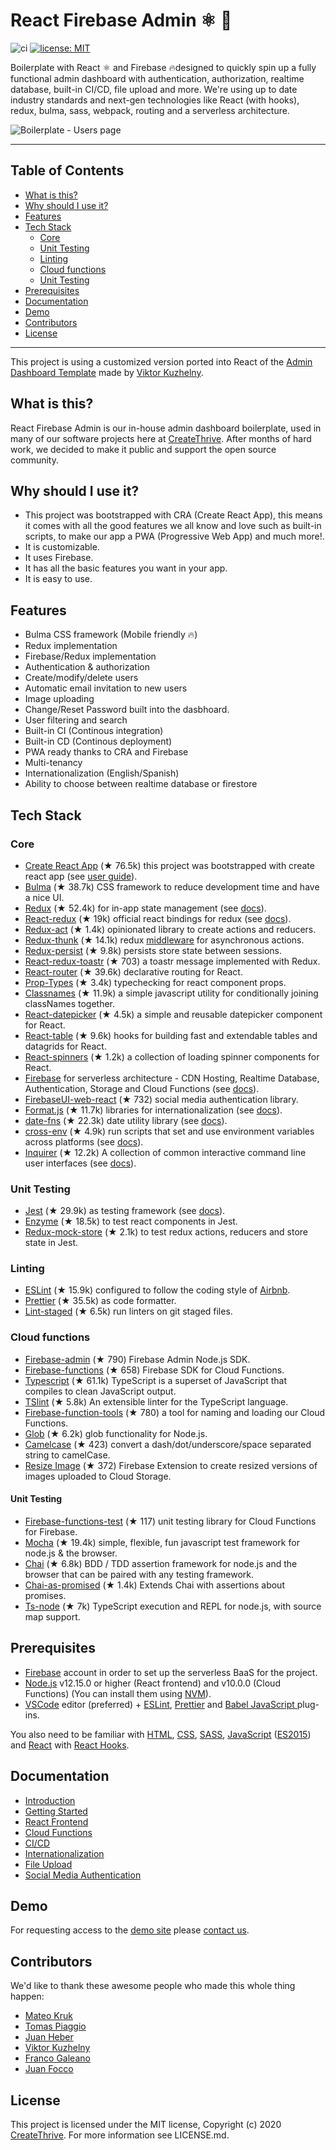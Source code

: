# React Firebase Admin ⚛️ 🚀

![ci](https://github.com/CreateThrive/react-firebase-admin/workflows/ci/badge.svg?branch=master)
[![license: MIT](https://badgen.net/github/license/micromatch/micromatch)](https://github.com/CreateThrive/react-firebase-admin/blob/feature/badges-rename-workflows/LICENSE.md)

Boilerplate with React ⚛️ and Firebase 🔥designed to quickly spin up a fully functional admin dashboard with authentication, authorization, realtime database, built-in CI/CD, file upload and more. We're using up to date industry standards and next-gen technologies like React (with hooks), redux, bulma, sass, webpack, routing and a serverless architecture.

![Boilerplate - Users page](https://imgur.com/7jIt6jh.png)

---

## Table of Contents

<!-- To update this table of contents, ensure you have run `npm install` then `npm run doctoc` -->
<!-- START doctoc generated TOC please keep comment here to allow auto update -->
<!-- DON'T EDIT THIS SECTION, INSTEAD RE-RUN doctoc TO UPDATE -->

- [What is this?](#what-is-this)
- [Why should I use it?](#why-should-i-use-it)
- [Features](#features)
- [Tech Stack](#tech-stack)
  - [Core](#core)
  - [Unit Testing](#unit-testing)
  - [Linting](#linting)
  - [Cloud functions](#cloud-functions)
  - [Unit Testing](#unit-testing-1)
- [Prerequisites](#prerequisites)
- [Documentation](#documentation)
- [Demo](#demo)
- [Contributors](#contributors)
- [License](#license)

<!-- END doctoc generated TOC please keep comment here to allow auto update -->

---

This project is using a customized version ported into React of the [Admin Dashboard Template](https://github.com/vikdiesel/admin-one-bulma-dashboard) made by [Viktor Kuzhelny](https://github.com/vikdiesel).

## What is this?

React Firebase Admin is our in-house admin dashboard boilerplate, used in many of our software projects here at [CreateThrive](https://createthrive.com/). After months of hard work, we decided to make it public and support the open source community.

## Why should I use it?

- This project was bootstrapped with CRA (Create React App), this means it comes with all the good features we all know and love such as built-in scripts, to make our app a PWA (Progressive Web App) and much more!.
- It is customizable.
- It uses Firebase.
- It has all the basic features you want in your app.
- It is easy to use.

## Features

- Bulma CSS framework (Mobile friendly 🔥)
- Redux implementation
- Firebase/Redux implementation
- Authentication & authorization
- Create/modify/delete users
- Automatic email invitation to new users
- Image uploading
- Change/Reset Password built into the dasbhoard.
- User filtering and search
- Built-in CI (Continous integration)
- Built-in CD (Continous deployment)
- PWA ready thanks to CRA and Firebase
- Multi-tenancy
- Internationalization (English/Spanish)
- Ability to choose between realtime database or firestore

## Tech Stack

### Core

- [Create React App](https://github.com/facebook/create-react-app) (★ 76.5k) this project was bootstrapped with create react app (see [user guide](https://create-react-app.dev/docs/getting-started)).
- [Bulma](https://bulma.io/) (★ 38.7k) CSS framework to reduce development time and have a nice UI.
- [Redux](https://redux.js.org/) (★ 52.4k) for in-app state management (see [docs](https://redux.js.org/introduction/getting-started)).
- [React-redux](https://react-redux.js.org/) (★ 19k) official react bindings for redux (see [docs](https://react-redux.js.org/introduction/quick-start)).
- [Redux-act](https://github.com/pauldijou/redux-act) (★ 1.4k) opinionated library to create actions and reducers.
- [Redux-thunk](https://github.com/reduxjs/redux-thunk) (★ 14.1k) redux [middleware](https://redux.js.org/advanced/middleware) for asynchronous actions.
- [Redux-persist](https://github.com/rt2zz/redux-persist) (★ 9.8k) persists store state between sessions.
- [React-redux-toastr](https://github.com/diegoddox/react-redux-toastr) (★ 703) a toastr message implemented with Redux.
- [React-router](https://github.com/ReactTraining/react-router) (★ 39.6k) declarative routing for React.
- [Prop-Types](https://reactjs.org/docs/typechecking-with-proptypes.html) (★ 3.4k) typechecking for react component props.
- [Classnames](https://github.com/JedWatson/classnames) (★ 11.9k) a simple javascript utility for conditionally joining classNames together.
- [React-datepicker](https://github.com/Hacker0x01/react-datepicker) (★ 4.5k) a simple and reusable datepicker component for React.
- [React-table](https://github.com/tannerlinsley/react-table) (★ 9.6k) hooks for building fast and extendable tables and datagrids for React.
- [React-spinners](https://github.com/davidhu2000/react-spinners) (★ 1.2k) a collection of loading spinner components for React.
- [Firebase](https://firebase.google.com/) for serverless architecture - CDN Hosting, Realtime Database, Authentication, Storage and Cloud Functions (see [docs](https://firebase.google.com/docs/web)).
- [FirebaseUI-web-react](https://github.com/firebase/firebaseui-web-react) (★ 732) social media authentication library.
- [Format.js](https://formatjs.io/) (★ 11.7k) libraries for internationalization (see [docs](https://formatjs.io/docs/basic-internationalization-principles)).
- [date-fns](https://date-fns.org/) (★ 22.3k) date utility library (see [docs](https://date-fns.org/docs/Getting-Started)).
- [cross-env](https://github.com/kentcdodds/cross-env) (★ 4.9k) run scripts that set and use environment variables across platforms (see [docs](https://www.npmjs.com/package/cross-env)).
- [Inquirer](https://github.com/SBoudrias/Inquirer.js/) (★ 12.2k) A collection of common interactive command line user interfaces (see [docs](https://github.com/SBoudrias/Inquirer.js/#documentation)).

### Unit Testing

- [Jest](https://jestjs.io/) (★ 29.9k) as testing framework (see [docs](https://jestjs.io/docs/en/getting-started)).
- [Enzyme](https://airbnb.io/enzyme/) (★ 18.5k) to test react components in Jest.
- [Redux-mock-store](https://github.com/dmitry-zaets/redux-mock-store) (★ 2.1k) to test redux actions, reducers and store state in Jest.

### Linting

- [ESLint](https://eslint.org/) (★ 15.9k) configured to follow the coding style of [Airbnb](https://github.com/airbnb/javascript).
- [Prettier](https://prettier.io/) (★ 35.5k) as code formatter.
- [Lint-staged](https://github.com/okonet/lint-staged) (★ 6.5k) run linters on git staged files.

### Cloud functions

- [Firebase-admin](https://github.com/firebase/firebase-admin-node) (★ 790) Firebase Admin Node.js SDK.
- [Firebase-functions](https://github.com/firebase/firebase-functions) (★ 658) Firebase SDK for Cloud Functions.
- [Typescript](https://github.com/Microsoft/TypeScript) (★ 61.1k) TypeScript is a superset of JavaScript that compiles to clean JavaScript output.
- [TSlint](https://github.com/palantir/tslint) (★ 5.8k) An extensible linter for the TypeScript language.
- [Firebase-function-tools](https://github.com/TarikHuber/react-most-wanted) (★ 780) a tool for naming and loading our Cloud Functions.
- [Glob](https://github.com/isaacs/node-glob) (★ 6.2k) glob functionality for Node.js.
- [Camelcase](https://github.com/sindresorhus/camelcase) (★ 423) convert a dash/dot/underscore/space separated string to camelCase.
- [Resize Image](https://github.com/firebase/extensions/tree/master/storage-resize-images) (★ 372) Firebase Extension to create resized versions of images uploaded to Cloud Storage.

#### Unit Testing

- [Firebase-functions-test](https://github.com/firebase/firebase-functions-test) (★ 117) unit testing library for Cloud Functions for Firebase.
- [Mocha](https://github.com/mochajs/mocha) (★ 19.4k) simple, flexible, fun javascript test framework for node.js & the browser.
- [Chai](https://github.com/chaijs/chai) (★ 6.8k) BDD / TDD assertion framework for node.js and the browser that can be paired with any testing framework.
- [Chai-as-promised](https://github.com/domenic/chai-as-promised/) (★ 1.4k) Extends Chai with assertions about promises.
- [Ts-node](https://github.com/TypeStrong/ts-node) (★ 7k) TypeScript execution and REPL for node.js, with source map support.

## Prerequisites

- [Firebase](https://firebase.google.com/) account in order to set up the serverless BaaS for the project.
- [Node.js](https://nodejs.org/) v12.15.0 or higher (React frontend) and v10.0.0 (Cloud Functions) (You can install them using [NVM](https://github.com/nvm-sh/nvm)).
- [VSCode](https://code.visualstudio.com/) editor (preferred) + [ESLint](https://marketplace.visualstudio.com/items?itemName=dbaeumer.vscode-eslint), [Prettier](https://marketplace.visualstudio.com/items?itemName=esbenp.prettier-vscode) and [Babel JavaScript ](https://marketplace.visualstudio.com/items?itemName=mgmcdermott.vscode-language-babel) plug-ins.

You also need to be familiar with [HTML](https://developer.mozilla.org/en-US/docs/Web/HTML), [CSS](https://developer.mozilla.org/en-US/docs/Web/CSS), [SASS](https://sass-lang.com/), [JavaScript](https://developer.mozilla.org/en-US/docs/Web/JavaScript) ([ES2015](http://babeljs.io/learn-es2015/)) and [React](https://reactjs.org/) with [React Hooks](https://reactjs.org/docs/hooks-intro.html).

## Documentation

<ul>
  <li><a href="https://docs.react-firebase.com/">Introduction</a></li>
    <li><a href="https://docs.react-firebase.com/getting-started">Getting Started</a></li>
    <li><a href="https://docs.react-firebase.com/getting-started#react-frontend">React Frontend</a></li>
    <li><a href="https://docs.react-firebase.com/getting-started/cloud-functions">Cloud Functions</a></li>
    <li><a href="https://docs.react-firebase.com/getting-started/continuous-integration-deployment">CI/CD</a></li>
    <li><a href="https://docs.react-firebase.com/features/internationalization">Internationalization</a></li>
    <li><a href="https://docs.react-firebase.com/features/file-upload">File Upload</a></li>
    <li><a href="https://docs.react-firebase.com/features/social-media-authentication">Social Media Authentication</a></li>
</ul>

## Demo

For requesting access to the <a href="https://react-firebase.com/">demo site</a> please <a href="https://createthrive.com/contact">contact us</a>.

## Contributors

We'd like to thank these awesome people who made this whole thing happen:

<ul>
  <li><a href="https://github.com/MateoKruk">Mateo Kruk</a></li>
    <li><a href="https://github.com/tpiaggio">Tomas Piaggio</a></li>
    <li><a href="https://github.com/jbheber">Juan Heber</a></li>
    <li><a href="https://github.com/vikdiesel">Viktor Kuzhelny</a></li>
    <li><a href="https://github.com/TOPOFGR">Franco Galeano</a></li>
    <li><a href="https://github.com/jfocco">Juan Focco</a></li>
</ul>

## License

This project is licensed under the MIT license, Copyright (c) 2020 <a href="https://createthrive.com">CreateThrive</a>. For more information see LICENSE.md.
